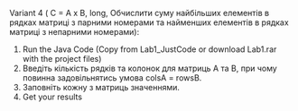Variant 4 ( С = А х B, long, Обчислити суму найбільших елементів в рядках матриці з парними номерами та найменших елементів в рядках матриці з непарними номерами):
1) Run the Java Code (Copy from Lab1_JustCode or download Lab1.rar with the project files)
2) Введіть кількість рядків та колонок для матриць А та В, при чому повинна задовільнятись умова colsA = rowsB.
3) Заповніть кожну з матриць значеннями.
4) Get your results
